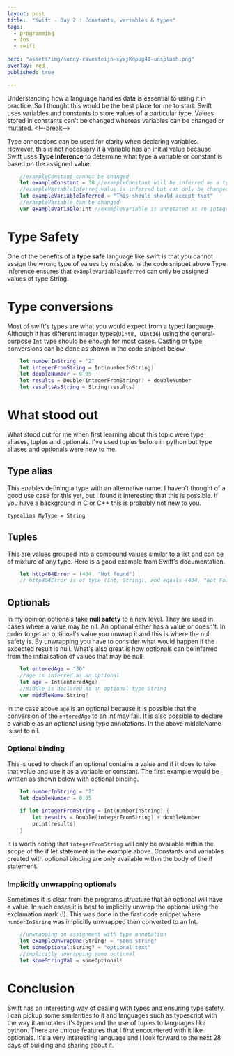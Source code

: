 ```yaml
---
layout: post
title:  "Swift - Day 2 : Constants, variables & types"
tags:
  - programming
  - ios
  - swift
  
hero: "assets/img/sonny-ravesteijn-xyxjKdpUg4I-unsplash.png"
overlay: red
published: true

---
```

Understanding how a language handles data is essential to using it in practice. So I thought this would be the best place for me to start. Swift uses variables and constants to store values of a particular type. Values stored in constants can't be changed whereas variables can be changed or mutated.
<!–-break-–>

Type annotations can be used for clarity when declaring variables. However, this is not necessary if a variable has an initial value because Swift uses **Type Inference** to determine what type a variable or constant is based on the assigned value.
``` swift
    //exampleConstant cannot be changed
    let exampleConstant = 30 //exampleConstant will be inferred as a type Integer
    //exampleVariableInferred value is inferred but can only be changed to inferred type
    let exampleVariableInferred = "This should should accept text"
    //exampleVariable can be changed
    var exampleVariable:Int //exampleVariable is annotated as an Integer and will only store this type
````
# Type Safety

One of the benefits of a **type safe** language  like swift is that you cannot assign the wrong type of values by mistake. In the code snippet above Type inference ensures that `exampleVariableInferred` can only be assigned values of type String.

# Type conversions

Most of swift's types are what you would expect from a typed language. Although it has different integer types(`UInt8, UInt16`) using the general-purpose `Int` type should be enough for most cases. Casting or type conversions can be done as shown in the code snippet below.
``` swift
    let numberInString = "2"
    let integerFromString = Int(numberInString)
    let doubleNumber = 0.05
    let results = Double(integerFromString!) + doubleNumber
    let resultsAsString = String(results)
```
# What stood out

What stood out for me when first learning about this topic were type aliases, tuples and optionals. I've used tuples before in python but type aliases and optionals were new to me.

## Type alias

This enables defining a type with an alternative name. I haven't thought of a good use case for this yet, but I found it interesting that this is possible. If you have a background in C or C++ this is probably not new to you.

`typealias MyType = String`

## Tuples

This are values grouped into a compound values similar to a list and can be of mixture of any type. Here is a good example from Swift's documentation.
``` swift
    let http404Error = (404, "Not found")
    // http404Error is of type (Int, String), and equals (404, "Not Found")
```
## Optionals

In my opinion optionals take **null safety** to a new level. They are used in cases where a value may be nil. An optional either has a value or doesn't. In  order to get an optional's value you unwrap it and this is where the null safety is. By unwrapping you have to consider what would happen if the expected result is null. What's also great is how optionals can be inferred from the initialisation of values that may be null.
``` swift
    let enteredAge = "30"
    //age is inferred as an optional
    let age = Int(enteredAge)
    //middle is declared as an optional type String
    var middleName:String?
```
In the case above `age` is an optional because it is possible that the conversion of the `enteredAge` to an Int may fail. It is also possible to declare a variable as an optional using type annotations. In the above middleName is set to nil.

### Optional binding

This is used to check if an optional contains a value and if it does to take that value and use it as a variable or constant. The first example would be written as shown below with optional binding.
``` swift
    let numberInString = "2"
    let doubleNumber = 0.05
    
    if let integerFromString = Int(numberInString) {
    	let results = Double(integerFromString) + doubleNumber
    	print(results)
    }
```
It is worth noting that `integerFromString` will only be available within the scope of the if let statement in the example above. Constants and variables created with optional binding are only available within the body of the if statement.

### Implicitly unwrapping optionals

Sometimes it is clear from the programs structure that an optional will have a value. In such cases it is best to implicitly unwrap the optional using the exclamation mark (!). This was  done in the first code snippet where `numberInString` was implicitly unwrapped then converted to an Int.
``` swift 
    //unwrapping on assignment with type annotation
    let exampleUnwrapOne:String! = "some string"
    let someOptional:String? = "optional text"
    //implicitly unwrapping some optional
    let someStringVal = someOptional!
```
# Conclusion

Swift has an interesting way of dealing with types and ensuring type safety. I can pickup some similarities to it and languages such as typescript with the way it annotates it's types and the use of tuples to languages like python. There are unique features that I first encountered with it like optionals. It's a very interesting language and I look forward to the next 28 days of building and sharing about it.